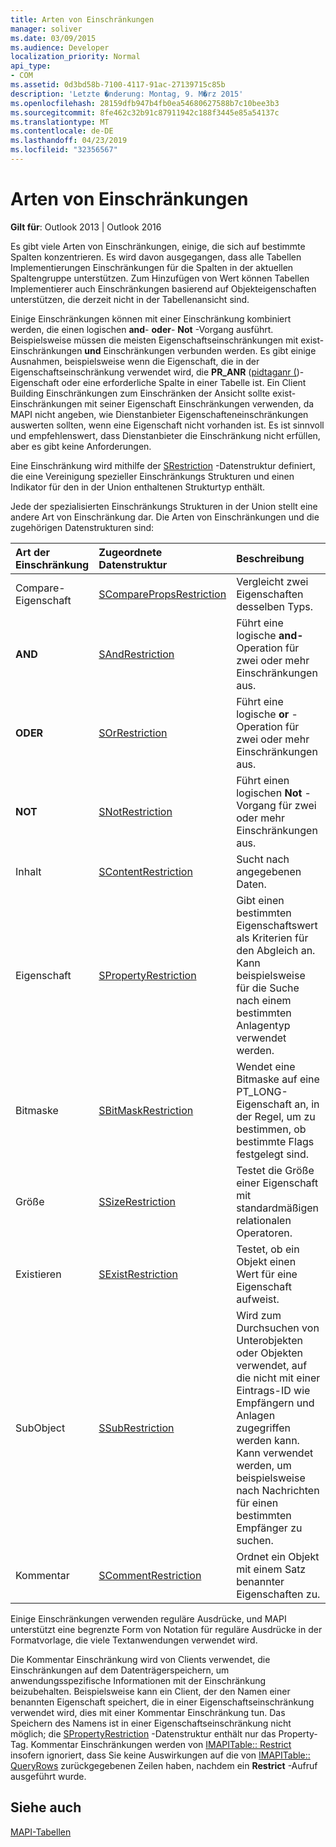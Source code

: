```yaml
---
title: Arten von Einschränkungen
manager: soliver
ms.date: 03/09/2015
ms.audience: Developer
localization_priority: Normal
api_type:
- COM
ms.assetid: 0d3bd58b-7100-4117-91ac-27139715c85b
description: 'Letzte �nderung: Montag, 9. M�rz 2015'
ms.openlocfilehash: 28159dfb947b4fb0ea54680627588b7c10bee3b3
ms.sourcegitcommit: 8fe462c32b91c87911942c188f3445e85a54137c
ms.translationtype: MT
ms.contentlocale: de-DE
ms.lasthandoff: 04/23/2019
ms.locfileid: "32356567"
---
```

# <a name="types-of-restrictions"></a>Arten von Einschränkungen

  
  
**Gilt für**: Outlook 2013 | Outlook 2016 
  
Es gibt viele Arten von Einschränkungen, einige, die sich auf bestimmte Spalten konzentrieren. Es wird davon ausgegangen, dass alle Tabellen Implementierungen Einschränkungen für die Spalten in der aktuellen Spaltengruppe unterstützen. Zum Hinzufügen von Wert können Tabellen Implementierer auch Einschränkungen basierend auf Objekteigenschaften unterstützen, die derzeit nicht in der Tabellenansicht sind.
  
Einige Einschränkungen können mit einer Einschränkung kombiniert werden, die einen logischen **and**- **oder**- **Not** -Vorgang ausführt. Beispielsweise müssen die meisten Eigenschaftseinschränkungen mit exist-Einschränkungen **und** Einschränkungen verbunden werden. Es gibt einige Ausnahmen, beispielsweise wenn die Eigenschaft, die in der Eigenschaftseinschränkung verwendet wird, die **PR_ANR** ([pidtaganr (](pidtaganr-canonical-property.md))-Eigenschaft oder eine erforderliche Spalte in einer Tabelle ist. Ein Client Building Einschränkungen zum Einschränken der Ansicht sollte exist-Einschränkungen mit seiner Eigenschaft Einschränkungen verwenden, da MAPI nicht angeben, wie Dienstanbieter Eigenschafteneinschränkungen auswerten sollten, wenn eine Eigenschaft nicht vorhanden ist. Es ist sinnvoll und empfehlenswert, dass Dienstanbieter die Einschränkung nicht erfüllen, aber es gibt keine Anforderungen. 
  
Eine Einschränkung wird mithilfe der [SRestriction](srestriction.md) -Datenstruktur definiert, die eine Vereinigung spezieller Einschränkungs Strukturen und einen Indikator für den in der Union enthaltenen Strukturtyp enthält. 
  
Jede der spezialisierten Einschränkungs Strukturen in der Union stellt eine andere Art von Einschränkung dar. Die Arten von Einschränkungen und die zugehörigen Datenstrukturen sind:
  
|**Art der Einschränkung**|**Zugeordnete Datenstruktur**|**Beschreibung**|
|:-----|:-----|:-----|
|Compare-Eigenschaft  <br/> |[SComparePropsRestriction](scomparepropsrestriction.md) <br/> |Vergleicht zwei Eigenschaften desselben Typs.  <br/> |
|**AND** <br/> |[SAndRestriction](sandrestriction.md) <br/> |Führt eine logische **and-** Operation für zwei oder mehr Einschränkungen aus.  <br/> |
|**ODER** <br/> |[SOrRestriction](sorrestriction.md) <br/> |Führt eine logische **or** -Operation für zwei oder mehr Einschränkungen aus.  <br/> |
|**NOT** <br/> |[SNotRestriction](snotrestriction.md) <br/> |Führt einen logischen **Not** -Vorgang für zwei oder mehr Einschränkungen aus.  <br/> |
|Inhalt  <br/> |[SContentRestriction](scontentrestriction.md) <br/> |Sucht nach angegebenen Daten.  <br/> |
|Eigenschaft  <br/> |[SPropertyRestriction](spropertyrestriction.md) <br/> |Gibt einen bestimmten Eigenschaftswert als Kriterien für den Abgleich an. Kann beispielsweise für die Suche nach einem bestimmten Anlagentyp verwendet werden.  <br/> |
|Bitmaske  <br/> |[SBitMaskRestriction](sbitmaskrestriction.md) <br/> |Wendet eine Bitmaske auf eine PT_LONG-Eigenschaft an, in der Regel, um zu bestimmen, ob bestimmte Flags festgelegt sind.  <br/> |
|Größe  <br/> |[SSizeRestriction](ssizerestriction.md) <br/> |Testet die Größe einer Eigenschaft mit standardmäßigen relationalen Operatoren.  <br/> |
|Existieren  <br/> |[SExistRestriction](sexistrestriction.md) <br/> |Testet, ob ein Objekt einen Wert für eine Eigenschaft aufweist.  <br/> |
|SubObject  <br/> |[SSubRestriction](ssubrestriction.md) <br/> |Wird zum Durchsuchen von Unterobjekten oder Objekten verwendet, auf die nicht mit einer Eintrags-ID wie Empfängern und Anlagen zugegriffen werden kann. Kann verwendet werden, um beispielsweise nach Nachrichten für einen bestimmten Empfänger zu suchen.  <br/> |
|Kommentar  <br/> |[SCommentRestriction](scommentrestriction.md) <br/> |Ordnet ein Objekt mit einem Satz benannter Eigenschaften zu.  <br/> |
   
Einige Einschränkungen verwenden reguläre Ausdrücke, und MAPI unterstützt eine begrenzte Form von Notation für reguläre Ausdrücke in der Formatvorlage, die viele Textanwendungen verwendet wird.
  
Die Kommentar Einschränkung wird von Clients verwendet, die Einschränkungen auf dem Datenträgerspeichern, um anwendungsspezifische Informationen mit der Einschränkung beizubehalten. Beispielsweise kann ein Client, der den Namen einer benannten Eigenschaft speichert, die in einer Eigenschaftseinschränkung verwendet wird, dies mit einer Kommentar Einschränkung tun. Das Speichern des Namens ist in einer Eigenschaftseinschränkung nicht möglich; die [SPropertyRestriction](spropertyrestriction.md) -Datenstruktur enthält nur das Property-Tag. Kommentar Einschränkungen werden von [IMAPITable:: Restrict](imapitable-restrict.md) insofern ignoriert, dass Sie keine Auswirkungen auf die von [IMAPITable:: QueryRows](imapitable-queryrows.md) zurückgegebenen Zeilen haben, nachdem ein **Restrict** -Aufruf ausgeführt wurde. 
  
## <a name="see-also"></a>Siehe auch



[MAPI-Tabellen](mapi-tables.md)

